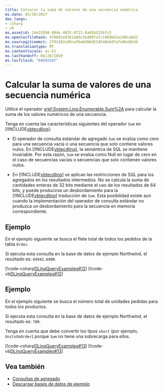 ```yaml
---
title: Calcular la suma de valores de una secuencia numérica
ms.date: 03/30/2017
dev_langs:
- csharp
- vb
ms.assetid: 24e335b0-984e-4825-8721-0a91b533b7c3
ms.openlocfilehash: 978b02e9363a89c5bd007afc1960bd2a2d0ca0d2
ms.sourcegitcommit: 2701302a99cafbe0d86d53d540eb0fa7e9b46b36
ms.translationtype: MT
ms.contentlocale: es-ES
ms.lasthandoff: 04/28/2019
ms.locfileid: "64592547"
---
```

# <a name="compute-the-sum-of-values-in-a-numeric-sequence"></a>Calcular la suma de valores de una secuencia numérica
Utilice el operador <xref:System.Linq.Enumerable.Sum%2A> para calcular la suma de los valores numéricos de una secuencia.  
  
 Tenga en cuenta las características siguientes del operador `Sum` en [!INCLUDE[vbtecdlinq](../../../../../../includes/vbtecdlinq-md.md)]:  
  
- El operador de consulta estándar de agregado `Sum` se evalúa como cero para una secuencia vacía o una secuencia que solo contiene valores nulos. En [!INCLUDE[vbtecdlinq](../../../../../../includes/vbtecdlinq-md.md)], la semántica de SQL se mantiene invariable. Por esta razón, `Sum` se evalúa como Null en lugar de cero en el caso de secuencias vacías o secuencias que solo contienen valores nulos.  
  
- En [!INCLUDE[vbtecdlinq](../../../../../../includes/vbtecdlinq-md.md)] se aplican las restricciones de SQL para los agregados en los resultados intermedios. No se calcula la suma de cantidades enteras de 32 bits mediante el uso de los resultados de 64 bits, y puede producirse un desbordamiento para la [!INCLUDE[vbtecdlinq](../../../../../../includes/vbtecdlinq-md.md)] traducción de `Sum`. Esta posibilidad existe aun cuando la implementación del operador de consulta estándar no produzca un desbordamiento para la secuencia en memoria correspondiente.  
  
## <a name="example"></a>Ejemplo  
 En el ejemplo siguiente se busca el flete total de todos los pedidos de la tabla `Order`.  
  
 Si ejecuta esta consulta en la base de datos de ejemplo Northwind, el resultado es: `64942.6900`.  
  
 [!code-csharp[DLinqQueryExamples#12](../../../../../../samples/snippets/csharp/VS_Snippets_Data/DLinqQueryExamples/cs/Program.cs#12)]
 [!code-vb[DLinqQueryExamples#12](../../../../../../samples/snippets/visualbasic/VS_Snippets_Data/DLinqQueryExamples/vb/Module1.vb#12)]  
  
## <a name="example"></a>Ejemplo  
 En el ejemplo siguiente se busca el número total de unidades pedidas para todos los productos.  
  
 Si ejecuta esta consulta en la base de datos de ejemplo Northwind, el resultado es: `780`.  
  
 Tenga en cuenta que debe convertir los tipos `short` (por ejemplo, `UnitsOnOrder`) porque `Sum` no tiene una sobrecarga para ellos.  
  
 [!code-csharp[DLinqQueryExamples#13](../../../../../../samples/snippets/csharp/VS_Snippets_Data/DLinqQueryExamples/cs/Program.cs#13)]
 [!code-vb[DLinqQueryExamples#13](../../../../../../samples/snippets/visualbasic/VS_Snippets_Data/DLinqQueryExamples/vb/Module1.vb#13)]  
  
## <a name="see-also"></a>Vea también

- [Consultas de agregado](../../../../../../docs/framework/data/adonet/sql/linq/aggregate-queries.md)
- [Descargar bases de datos de ejemplo](../../../../../../docs/framework/data/adonet/sql/linq/downloading-sample-databases.md)
